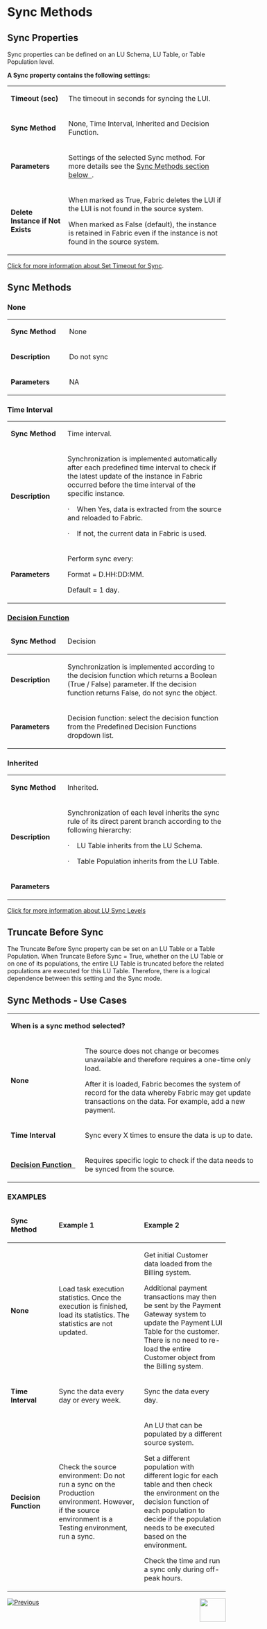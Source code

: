 # Sync Methods

## Sync Properties
Sync properties can be defined on an LU Schema, LU Table, or Table Population level.

**A Sync property contains the following settings:**
<table>
<tbody>
<tr>
<td width="150pxl">
<p><strong>Timeout (sec)<strong></p>
</td>
<td width="700pxl">
<p>The timeout in seconds for syncing the LUI.</p>
</td>
</tr>
<tr>
<td width="104">
<p><strong>Sync Method<strong></p>
</td>
<td width="500">
<p>None, Time Interval, Inherited and Decision Function.</p>
</td>
</tr>
<tr>
<td width="104">
<p><strong>Parameters<strong></p>
</td>
<td width="500">
<p>Settings of the selected Sync method. For more details see the <a href="https://github.com/k2view-academy/K2View-Academy/blob/master/articles/14_sync_LU_instance/04_sync_methods.md#sync-methods-1">Sync Methods section below &nbsp;</a>.</p>
</td>
</tr>
<tr>
<td width="104">
<p><strong>Delete Instance if Not Exists<strong></p>
</td>
<td width="500">
<p>When marked as True, Fabric deletes the LUI if the LUI is not found in the source system.</p>
<p>When marked as False (default), the instance is retained in Fabric even if the instance is not found in the source system.</p>
</td>
</tr>
</tbody>
</table>

[Click for more information about Set Timeout for Sync](https://github.com/k2view-academy/K2View-Academy/blob/master/articles/14_sync_LU_instance/08_sync_timeout.md). 

## Sync Methods 
### None 
<table>
<tbody>
<tr>
<td width="150pxl">
<p><strong>Sync Method<strong></p>
</td>
<td width="700pxl">
<p>None</p>
</td>
</tr>
<tr>
<td width="104">
<p><strong>Description<strong></p>
</td>
<td width="500">
<p>Do not sync</p>
</td>
</tr>
<tr>
<td width="104">
<p><strong>Parameters<strong></p>
</td>
<td width="500">
<p>NA</p>
</td>
</tr>
</tbody>
</table>

### Time Interval 
<table>
<tbody>
<tr>
<td width="150pxl">
<p><strong>Sync Method</strong></p>
</td>
<td width="700pxl">
<p>Time interval.</p>
</td>
</tr>
<tr>
<td width="104">
<p><strong>Description</strong></p>
</td>
<td width="500">
<p>Synchronization is implemented automatically after each predefined time interval to check if the latest update of the instance in Fabric occurred before the time interval of the specific instance.</p>
<p>&middot;&nbsp;&nbsp;&nbsp; When Yes, data is extracted from the source and reloaded to Fabric.</p>
<p>&middot;&nbsp;&nbsp;&nbsp; If not, the current data in Fabric is used.</p>
</td>
</tr>
<tr>
<td width="104">
<p><strong>Parameters</strong></p>
</td>
<td width="500">
<p>Perform sync every:&nbsp;</p>
<p>Format = D.HH:DD:MM.</p>
<p>Default = 1 day.</p>
</td>
</tr>
</tbody>
</table>

### [Decision Function](https://github.com/k2view-academy/K2View-Academy/blob/master/articles/14_sync_LU_instance/05_sync_decision_functions.md)
<table>
<thead>
<tr>
<td width="150pxl">
<p><strong>Sync Method</strong></p>
</td>
<td width="700pxl">
<p>Decision</p>
</td>
</tr>
</thead>
<tbody>
<tr>
<td width="104">
<p><strong>Description</strong></p>
</td>
<td width="500">
<p>Synchronization is implemented according to the decision function which returns a Boolean (True / False) parameter. If the decision function returns False, do not sync the object.</p>
</td>
</tr>
<tr>
<td width="104">
<p><strong>Parameters</strong></p>
</td>
<td width="500">
<p>Decision function: select the decision function from the Predefined Decision Functions dropdown list.</p>
</td>
</tr>
</tbody>
</table>

### Inherited 
<table>
<tbody>
<tr>
<td width="150pxl">
<p><strong>Sync Method</strong></p>
</td>
<td width="700pxl">
<p>Inherited.</p>
</td>
</tr>
<tr>
<td width="104">
<p><strong>Description</strong></p>
</td>
<td width="500">
<p>Synchronization of each level inherits the sync rule of its direct parent branch according to the following hierarchy:</p>
<p>&middot;&nbsp;&nbsp;&nbsp; LU Table inherits from the LU Schema.</p>
<p>&middot;&nbsp;&nbsp;&nbsp; Table Population inherits from the LU Table.</p>
</td>
</tr>
<tr>
<td width="104">
<p><strong>Parameters</strong></p>
</td>
<td width="500">
<p>&nbsp;</p>
</td>
</tr>
</tbody>
</table>

[Click for more information about LU Sync Levels](https://github.com/k2view-academy/K2View-Academy/blob/master/articles/14_sync_LU_instance/07_sync_levels.md)
 
## Truncate Before Sync 
The Truncate Before Sync property can be set on an LU Table or a Table Population. When Truncate Before Sync = True, whether on the LU Table or on one of its populations, the entire LU Table is truncated before the related populations are executed for this LU Table. Therefore, there is a logical dependence between this setting and the Sync mode.

## Sync Methods - Use Cases
<table style="width: 705px;">
<tbody>
<tr>
<td style="width: 850pxl;" colspan="2">
<p><strong>When is a sync method selected?</strong></p>
</td>
</tr>
<tr>
<td style="width: 150pxl;">
<p><strong>None</strong></p>
</td>
<td style="width: 700pxl;">
<p>The source does not change or becomes unavailable and therefore requires a one-time only load.</p>
<p>After it is loaded, Fabric becomes the system of record for the data whereby Fabric may get update transactions on the data. For example, add a new payment.</p>
</td>
</tr>
<tr>
<td style="width: 155px;">
<p><strong>Time Interval</strong></p>
</td>
<td style="width: 395px;">
<p>Sync every X times to ensure the data is up to date.</p>
</td>
</tr>
<tr>
<td style="width: 155px;">
<p><strong><a href="https://github.com/k2view-academy/K2View-Academy/blob/master/articles/14_sync_LU_instance/05_sync_decision_functions.md">Decision Function &nbsp;</a></strong></p>
</td>
<td style="width: 395px;">
<p>Requires specific logic to check if the data needs to be synced from the source.</p>
</td>
</tr>
</tbody>
</table>

### EXAMPLES
<table width="705">
<thead>
<tr>
<td width="150pxl">
<p><strong>Sync Method</strong></p>
</td>
<td width="350pxl">
<p><strong>Example 1</strong></p>
</td>
<td width="350pxl">
<p><strong>Example 2</strong></p>
</td>
</tr>
</thead>
<tbody>
<tr>
<td width="72">
<p><strong>None</strong></p>
</td>
<td width="252">
<p>Load task execution statistics. Once the execution is finished, load its statistics. The statistics are not updated.</p>
</td>
<td width="294">
<p>Get initial Customer data loaded from the Billing system.</p>
<p>Additional payment transactions may then be sent by the Payment Gateway system to update the Payment LUI Table for the customer. There is no need to re-load the entire Customer object from the Billing system.</p>
</td>
</tr>
<tr>
<td width="72">
<p><strong>Time Interval</strong></p>
</td>
<td width="252">
<p>Sync the data every day or every week.</p>
</td>
<td width="294">
<p>Sync the data every day.</p>
</td>
</tr>
<tr>
<td width="72">
<p><strong>Decision Function</strong></p>
</td>
<td width="252">
<p>Check the source environment: Do not run a sync on the Production environment. However, if the source environment is a Testing environment, run a sync.</p>
</td>
<td width="294">
<p>An LU that can be populated by a different source system.</p>
<p>Set a different population with different logic for each table and then check the environment on the decision function of each population to decide if the population needs to be executed based on the environment.</p>
<p>Check the time and run a sync only during off-peak hours.</p>
</td>
</tr>
</tbody>
</table>

[![Previous](https://github.com/k2view-academy/K2View-Academy/blob/master/articles/images/Previous.png)](https://github.com/k2view-academy/K2View-Academy/blob/master/articles/14_sync_LU_instance/03_sync_ignore_source_exception.md)[<img align="right" width="60" height="54" src="https://github.com/k2view-academy/K2View-Academy/blob/master/articles/images/Next.png">](https://github.com/k2view-academy/K2View-Academy/blob/master/articles/14_sync_LU_instance/05_sync_decision_functions.md)
